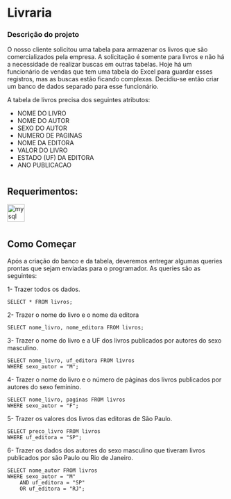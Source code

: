 # Livraria

### Descrição do projeto
O nosso cliente solicitou uma tabela para armazenar os livros que são comercializados pela empresa. A solicitação é somente para livros e não há a necessidade de realizar buscas em outras tabelas. Hoje há um funcionário de vendas que tem uma tabela do Excel para guardar esses registros, mas as buscas estão ficando complexas. Decidiu-se então criar um banco de dados separado para esse funcionário.

A tabela de livros precisa dos seguintes atributos:
* NOME DO LIVRO
* NOME DO AUTOR
* SEXO DO AUTOR
* NUMERO DE PAGINAS
* NOME DA EDITORA
* VALOR DO LIVRO
* ESTADO (UF) DA EDITORA
* ANO PUBLICACAO


#
## Requerimentos:
<img aling="center"  alt="mysql"  width="40"  height="40" src="https://cdn.jsdelivr.net/gh/devicons/devicon/icons/mysql/mysql-original-wordmark.svg" />

#

## Como Começar



Após a criação do banco e da tabela, deveremos entregar algumas queries prontas que sejam enviadas para o programador. As queries são as seguintes:

1-	Trazer todos os dados.
```
SELECT * FROM livros;
```
2-	Trazer o nome do livro e o nome da editora
```
SELECT nome_livro, nome_editora FROM livros;
```
3-	Trazer o nome do livro e a UF dos livros publicados por autores do sexo masculino.
```
SELECT nome_livro, uf_editora FROM livros
WHERE sexo_autor = "M";
```
4-	Trazer o nome do livro e o número de páginas dos livros publicados por autores do sexo feminino.
```
SELECT nome_livro, paginas FROM livros
WHERE sexo_autor = "F";
```
5-	Trazer os valores dos livros das editoras de São Paulo.
```
SELECT preco_livro FROM livros
WHERE uf_editora = "SP";
```
6-	Trazer os dados dos autores do sexo masculino que tiveram livros publicados por são Paulo ou Rio de Janeiro.
```
SELECT nome_autor FROM livros
WHERE sexo_autor = "M" 
    AND uf_editora = "SP" 
    OR uf_editora = "RJ";
```
